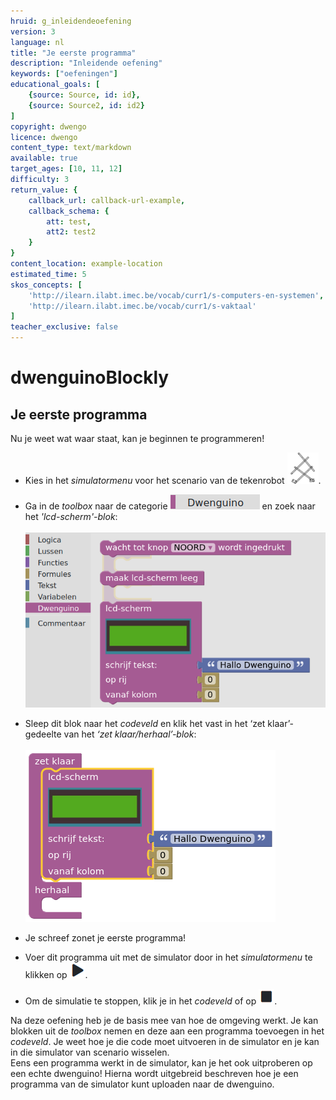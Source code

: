 ```yaml
---
hruid: g_inleidendeoefening
version: 3
language: nl
title: "Je eerste programma"
description: "Inleidende oefening"
keywords: ["oefeningen"]
educational_goals: [
    {source: Source, id: id}, 
    {source: Source2, id: id2}
]
copyright: dwengo
licence: dwengo
content_type: text/markdown
available: true
target_ages: [10, 11, 12]
difficulty: 3
return_value: {
    callback_url: callback-url-example,
    callback_schema: {
        att: test,
        att2: test2
    }
}
content_location: example-location
estimated_time: 5
skos_concepts: [
    'http://ilearn.ilabt.imec.be/vocab/curr1/s-computers-en-systemen', 
    'http://ilearn.ilabt.imec.be/vocab/curr1/s-vaktaal'
]
teacher_exclusive: false
---
```

# dwenguinoBlockly
## Je eerste programma
Nu je weet wat waar staat, kan je beginnen te programmeren!

* Kies in het *simulatormenu* voor het scenario van de tekenrobot ![alt](embed/scenario_tekenrobot.png "scenario tekenrobot").

* Ga in de *toolbox* naar de categorie ![alt](embed/cat_dwenguino.png "categorie dwenguino") en zoek naar het *'lcd-scherm'-blok*: <br><br>![alt](embed/inloef1.png "blok lcd")

* Sleep dit blok naar het *codeveld* en klik het vast in het ‘zet klaar’-gedeelte van het *‘zet klaar/herhaal’-blok*: <br><br>![alt](embed/inloef2.png "klik lcd")

* Je schreef zonet je eerste programma!

* Voer dit programma uit met de simulator door in het *simulatormenu* te klikken op ![alt](embed/simmenu_play.png "simulator play").

* Om de simulatie te stoppen, klik je in het *codeveld* of op ![alt](embed/simmenu_stop.png "simulator stop").

<div class="alert alert-box alert-success">
Na deze oefening heb je de basis mee van hoe de omgeving werkt. Je kan blokken uit de <em>toolbox</em> nemen en deze aan een programma toevoegen in het <em>codeveld</em>. Je weet hoe je die code moet uitvoeren in de simulator en je kan in die simulator van scenario wisselen.
</div>

<div class="alert alert-box alert-success">
Eens een programma werkt in de simulator, kan je het ook uitproberen op een echte dwenguino! Hierna wordt uitgebreid beschreven hoe je een programma van de simulator kunt uploaden naar de dwenguino.
</div>